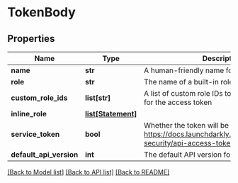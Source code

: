 # TokenBody

## Properties
Name | Type | Description | Notes
------------ | ------------- | ------------- | -------------
**name** | **str** | A human-friendly name for the access token | [optional] 
**role** | **str** | The name of a built-in role for the token | [optional] 
**custom_role_ids** | **list[str]** | A list of custom role IDs to use as access limits for the access token | [optional] 
**inline_role** | [**list[Statement]**](Statement.md) |  | [optional] 
**service_token** | **bool** | Whether the token will be a service token https://docs.launchdarkly.com/home/account-security/api-access-tokens#service-tokens | [optional] 
**default_api_version** | **int** | The default API version for this token | [optional] 

[[Back to Model list]](../README.md#documentation-for-models) [[Back to API list]](../README.md#documentation-for-api-endpoints) [[Back to README]](../README.md)



